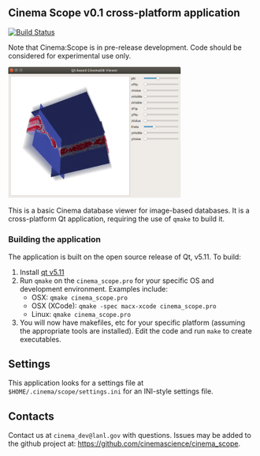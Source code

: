 ## Cinema Scope v0.1 cross-platform application
[![Build Status](https://travis-ci.org/EthanS94/cinema_scope.svg?branch=master)](https://travis-ci.org/EthanS94/cinema_scope)

Note that Cinema:Scope is in pre-release development. Code should be considered
for experimental use only.

<img src="doc/img/cinema_scope.png" width="350">

This is a basic Cinema database viewer for image-based databases. It is
a cross-platform Qt application, requiring the use of `qmake` to build it.

### Building the application

The application is built on the open source release of Qt, v5.11. To build:

1. Install [qt v5.11](https://www.qt.io/download-qt-installer?hsCtaTracking=9f6a2170-a938-42df-a8e2-a9f0b1d6cdce%7C6cb0de4f-9bb5-4778-ab02-bfb62735f3e5) 
2. Run `qmake` on the `cinema_scope.pro` for your specific OS and
development environment. Examples include:
    - OSX: `qmake cinema_scope.pro`
    - OSX (XCode): `qmake -spec macx-xcode cinema_scope.pro`
    - Linux: `qmake cinema_scope.pro`
3. You will now have makefiles, etc for your specific platform (assuming the
appropriate tools are installed). Edit the code and run `make` to create
executables.

## Settings

This application looks for a settings file at `$HOME/.cinema/scope/settings.ini` for an INI-style settings file.



## Contacts

Contact us at `cinema_dev@lanl.gov` with questions. Issues may be added to the
github project at: https://github.com/cinemascience/cinema_scope.
